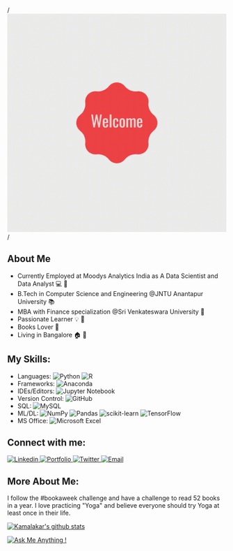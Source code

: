 /*<img src="https://github.com/kamalakarpeta/kamalakarpeta/blob/master/Welcome-Animated-shape-PixTeller.gif?raw=true" width="2000" height="500" />*/

## About Me
* Currently Employed at Moodys Analytics India as A Data Scientist and Data Analyst :computer: :office:
* B.Tech in Computer Science and Engineering @JNTU Anantapur University :books:
* MBA with Finance specialization @Sri Venkateswara University :school:
* Passionate Learner :bulb: :high_brightness:
* Books Lover :notebook_with_decorative_cover:
* Living in Bangalore :house: :sunrise:

## My Skills:
* Languages:
![Python](https://img.shields.io/badge/python-3670A0?style=for-the-badge&logo=python&logoColor=ffdd54)
![R](https://img.shields.io/badge/r-%23276DC3.svg?style=for-the-badge&logo=r&logoColor=white)
* Frameworks:
![Anaconda](https://img.shields.io/badge/Anaconda-%2344A833.svg?style=for-the-badge&logo=anaconda&logoColor=white)
* IDEs/Editors: 
![Jupyter Notebook](https://img.shields.io/badge/jupyter-%23FA0F00.svg?style=for-the-badge&logo=jupyter&logoColor=white)
* Version Control: 
![GitHub](https://img.shields.io/badge/github-%23121011.svg?style=for-the-badge&logo=github&logoColor=white)
* SQL:
![MySQL](https://img.shields.io/badge/mysql-%2300f.svg?style=for-the-badge&logo=mysql&logoColor=white)
* ML/DL:
![NumPy](https://img.shields.io/badge/numpy-%23013243.svg?style=for-the-badge&logo=numpy&logoColor=white)
![Pandas](https://img.shields.io/badge/pandas-%23150458.svg?style=for-the-badge&logo=pandas&logoColor=white)
![scikit-learn](https://img.shields.io/badge/scikit--learn-%23F7931E.svg?style=for-the-badge&logo=scikit-learn&logoColor=white)
![TensorFlow](https://img.shields.io/badge/TensorFlow-%23FF6F00.svg?style=for-the-badge&logo=TensorFlow&logoColor=white)
* MS Office:
![Microsoft Excel](https://img.shields.io/badge/Microsoft_Excel-217346?style=for-the-badge&logo=microsoft-excel&logoColor=white)

## Connect with me:

<a href="https://www.linkedin.com/in/kamalakarpeta/">
  <img
    alt="Linkedin"
    src="https://img.shields.io/badge/linkedin-0077B5?logo=linkedin&logoColor=white&style=for-the-badge"
  />
  </a>
  <a href="https://kamalakarpeta.github.io/">
        <img 
             alt="Portfolio"
             src="https://img.shields.io/badge/Portfolio-%23000000.svg?style=for-the-badge&logo=firefox&logoColor=#FF7139"
             />
  </a>
  <a href="https://twitter.com/kamalakarpeta">
  <img
    alt="Twitter"
    src="https://img.shields.io/badge/Twitter-1DA1F2?logo=twitter&logoColor=white&style=for-the-badge"
  />
</a>
  <a href="kamalakarpeta@outlook.com">
  <img
       alt="Email"
       src="https://img.shields.io/badge/Gmail-D14836?style=for-the-badge&logo=gmail&logoColor=white"
    />
  </a>

## More About Me:

I follow the #bookaweek challenge and have a challenge to read 52 books in a year. 
I love practicing "Yoga" and believe everyone should try Yoga at least once in their life. 

[![Kamalakar's github stats](https://github-readme-stats.vercel.app/api?username=kamalakarpeta&theme=blue-green)](https://github.com/anuraghazra/github-readme-stats)

[![Ask Me Anything !](https://img.shields.io/badge/Ask%20me-anything-1abc9c.svg)](https://GitHub.com/kamalakarpeta/)


